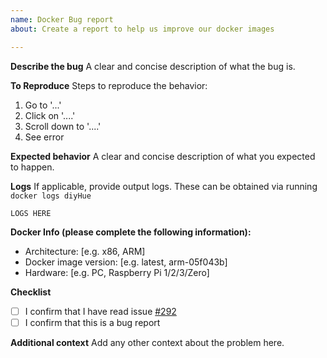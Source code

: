 ```yaml
---
name: Docker Bug report
about: Create a report to help us improve our docker images

---
```

<!--
DO NOT DELETE THIS ISSUE TEMPLATE OR ANY PART OF IT!
If any part is removed or improperly completed,
the issue will be closed without review.
Please be sure to fill in the issue template completely
and to the best of your ability so that we may reproduce
the issue. Issues that are not reproducible CANNOT be fixed.
When pasting logs, type logs like so with ``` on either side.
```
Logs here.
```
-->

**Describe the bug**
A clear and concise description of what the bug is.

**To Reproduce**
Steps to reproduce the behavior:
1. Go to '...'
2. Click on '....'
3. Scroll down to '....'
4. See error

**Expected behavior**
A clear and concise description of what you expected to happen.

**Logs**
If applicable, provide output logs. These can be obtained via running `docker logs diyHue`
```
LOGS HERE
```

**Docker Info (please complete the following information):**
 - Architecture: [e.g. x86, ARM]
 - Docker image version: [e.g. latest, arm-05f043b]
 - Hardware: [e.g. PC, Raspberry Pi 1/2/3/Zero]

**Checklist**
- [ ] I confirm that I have read issue [#292](https://github.com/diyhue/diyHue/issues/292)
- [ ] I confirm that this is a bug report

**Additional context**
Add any other context about the problem here.
